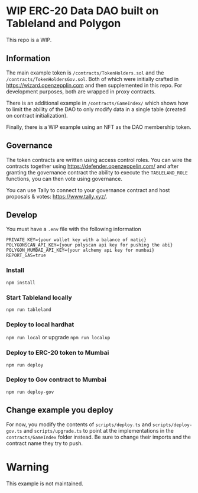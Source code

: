 # WIP ERC-20 Data DAO built on Tableland and Polygon

This repo is a WIP. 

## Information

The main example token is `/contracts/TokenHolders.sol` and the `/contracts/TokenHoldersGov.sol`. Both of which were initially crafted in https://wizard.openzepplin.com and then supplemented in this repo. For development purposes, both are wrapped in proxy contracts. 

There is an additional example in `/contracts/GameIndex/` which shows how to limit the ability of the DAO to only modify data in a single table (created on contract initialization).

Finally, there is a WIP example using an NFT as the DAO membership token. 

## Governance

The token contracts are written using access control roles. You can wire the contracts together using https://defender.openzeppelin.com/ and after granting the governance contract the ability to execute the `TABLELAND_ROLE` functions, you can then vote using governance. 

You can use Tally to connect to your governance contract and host proposals & votes: https://www.tally.xyz/.

## Develop

You must have a `.env` file with the following information

```
PRIVATE_KEY={your wallet key with a balance of matic}
POLYGONSCAN_API_KEY={your polyscan api key for pushing the abi}
POLYGON_MUMBAI_API_KEY={your alchemy api key for mumbai}
REPORT_GAS=true
```

### Install

`npm install`

### Start Tableland locally

`npm run tableland`

### Deploy to local hardhat

`npm run local` or upgrade `npm run localup`

### Deploy to ERC-20 token to Mumbai

`npm run deploy`

### Deploy to Gov contract to Mumbai

`npm run deploy-gov`

## Change example you deploy

For now, you modify the contents of `scripts/deploy.ts` and `scripts/deploy-gov.ts` and `scripts/upgrade.ts` to point at the implementations in the `contracts/GameIndex` folder instead. Be sure to change their imports and the contract name they try to push. 

# Warning

This example is not maintained.
